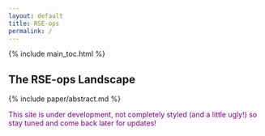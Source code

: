 ```yaml
---
layout: default
title: RSE-ops
permalink: /
---
```


{% include main_toc.html %}

## The RSE-ops Landscape

<div class="card">

{% include paper/abstract.md %}


<p style="color:purple">This site is under development, not completely styled (and a little ugly!) so stay tuned and come back later for updates!</p>

</div>
